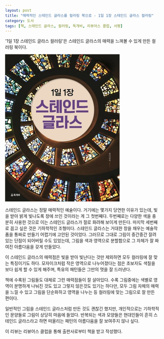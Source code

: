 ```yaml
---
layout: post
title: "매력적인 스테인드 글라스를 컬러링 북으로 - 1일 1장 스테인드 글라스 컬러링"
category: 도서
tags: [책, 스테인드 글라스, 컬러링, 독개비, 리뷰어스 클럽, 서평]
---
```


'1일 1장 스테인드 글라스 컬러링'은
스테인드 글라스의 매력을 느껴볼 수 있게 만든 컬러링 북이다.

![표지](/images/book/stained-glass-coloring-book-h480.jpg)

스테인드 글라스는 정말 매력적인 예술이다.
거기에는 몇가지 당연한 이유가 있는데,
빛을 받아 밝게 빛나도록 창에 쓰인 것이라는 게 그 첫번째다.
두번째로는 다양한 색을 충분히 사용한 것으로 이는 스테인드 글라스가 절로 화려해 보이게 만든다.
마지막 세번째로 꼽고 싶은 것은 기하학적인 조형미다.
스테인드 글라스는 거대한 창을 채우는 예술작품을 통짜로 만들기 어렵기에 고안된 것이었다.
그러므로 그대로 그림이 중간중간 잘려있는 단점이 되어버릴 수도 있었는데,
그림을 색과 영역으로 분할함으로 그 자체가 잘 짜여진 아름다움을 갖게 만들었다.

이 스테인드 글라스의 매력점은 빛을 받아 빛난다는 것만 제외하면
모두 컬러링에 잘 맞는 특징이기도 하다.
모자이크처럼 작은 영역으로 나누어졌다는 점은 초보자도 색칠을 보다 쉽게 할 수 있게 해주며,
특유의 패턴들은 그만의 멋을 잘 드러낸다.

책에 수록된 그림들도 대체로 그런 매력점들이 잘 살아있다.
수록 그림중에는 색별로 영역이 분명하게 나눠진 것도 있고 그렇지 않은것도 있기는 하다만,
모두 그림 자체의 매력을 느낄 수 있고
그림을 단순화하고 영역을 나누는 등 컬러링에 맞는 그림으로 잘 만든 편이다.

일반적인 그림을 스테인드 글라스처럼 만든 것도 괜찮긴 했지만,
개인적으로는 기하학적인 문양들로 그림이 상당히 마음에 들었다.
반복되는 색과 모양들은 현대인들이 흔히 스테인드 글라스라고 하면 떠올리는 패턴의 아름다움을 잘 보여주지 않나 싶다.



<div class="im im-info">
이 리뷰는 리뷰어스 클럽을 통해 출판사로부터 책을 받고 작성했다.
</div>
